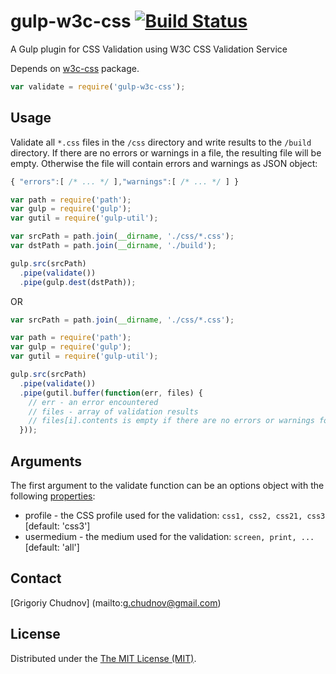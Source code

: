 # gulp-w3c-css [![Build Status](https://travis-ci.org/gchudnov/gulp-w3c-css.svg?branch=master)](https://travis-ci.org/gchudnov/gulp-w3c-css)
A Gulp plugin for CSS Validation using W3C CSS Validation Service

Depends on [w3c-css](https://github.com/gchudnov/w3c-css) package.

```javascript
var validate = require('gulp-w3c-css');
```

## Usage

Validate all `*.css` files in the `/css` directory and write results to the `/build` directory.
If there are no errors or warnings in a file, the resulting file will be empty. Otherwise the file will contain errors and warnings as JSON object:
```javascript
{ "errors":[ /* ... */ ],"warnings":[ /* ... */ ] }
```

```javascript
var path = require('path');
var gulp = require('gulp');
var gutil = require('gulp-util');

var srcPath = path.join(__dirname, './css/*.css');
var dstPath = path.join(__dirname, './build');

gulp.src(srcPath)
  .pipe(validate())
  .pipe(gulp.dest(dstPath));
```

OR

```javascript
var srcPath = path.join(__dirname, './css/*.css');

var path = require('path');
var gulp = require('gulp');
var gutil = require('gulp-util');

gulp.src(srcPath)
  .pipe(validate())
  .pipe(gutil.buffer(function(err, files) {
    // err - an error encountered
    // files - array of validation results
    // files[i].contents is empty if there are no errors or warnings found
  }));
```

## Arguments
The first argument to the validate function can be an options object with the following [properties](https://github.com/gchudnov/w3c-css#arguments):
* profile - the CSS profile used for the validation: `css1, css2, css21, css3` [default: 'css3']
* usermedium - the medium used for the validation: `screen, print, ...` [default: 'all']


## Contact

[Grigoriy Chudnov] (mailto:g.chudnov@gmail.com)


## License

Distributed under the [The MIT License (MIT)](https://github.com/gchudnov/w3c-css/blob/master/LICENSE).
